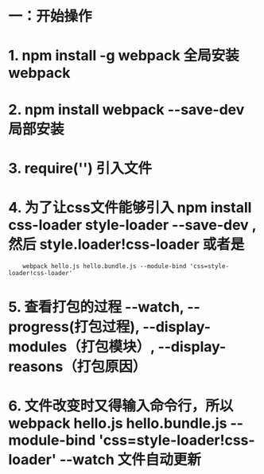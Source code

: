 #  一：开始操作
#    1.  npm install -g webpack    全局安装webpack
#    2.  npm install webpack --save-dev  局部安装
#    3.  require('')      引入文件
#    4.  为了让css文件能够引入   npm install css-loader style-loader --save-dev  ,然后 style.loader!css-loader 或者是 
        webpack hello.js hello.bundle.js --module-bind 'css=style-loader!css-loader' 
#    5.  查看打包的过程 --watch, --progress(打包过程), --display-modules（打包模块）, --display-reasons（打包原因）
#    6.  文件改变时又得输入命令行，所以webpack hello.js hello.bundle.js --module-bind 'css=style-loader!css-loader' --watch 文件自动更新
#